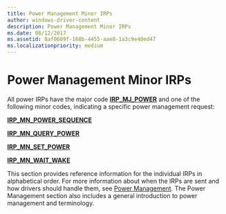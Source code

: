 ```yaml
---
title: Power Management Minor IRPs
author: windows-driver-content
description: Power Management Minor IRPs
ms.date: 08/12/2017
ms.assetid: 8af0609f-168b-4455-aae8-1a3c9e40ed47
ms.localizationpriority: medium
---
```


# Power Management Minor IRPs





All power IRPs have the major code [**IRP\_MJ\_POWER**](irp-mj-power.md) and one of the following minor codes, indicating a specific power management request:

[**IRP\_MN\_POWER\_SEQUENCE**](irp-mn-power-sequence.md)

[**IRP\_MN\_QUERY\_POWER**](irp-mn-query-power.md)

[**IRP\_MN\_SET\_POWER**](irp-mn-set-power.md)

[**IRP\_MN\_WAIT\_WAKE**](irp-mn-wait-wake.md)

This section provides reference information for the individual IRPs in alphabetical order. For more information about when the IRPs are sent and how drivers should handle them, see [Power Management](https://msdn.microsoft.com/library/windows/hardware/ff547131). The Power Management section also includes a general introduction to power management and terminology.

 

 





